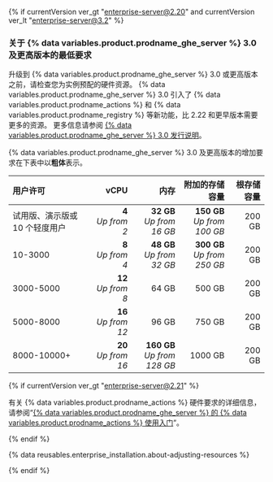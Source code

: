 {% if currentVersion ver_gt "enterprise-server@2.20" and currentVersion ver_lt "enterprise-server@3.2" %}

### 关于 {% data variables.product.prodname_ghe_server %} 3.0 及更高版本的最低要求

升级到 {% data variables.product.prodname_ghe_server %} 3.0 或更高版本之前，请检查您为实例预配的硬件资源。 {% data variables.product.prodname_ghe_server %} 3.0 引入了 {% data variables.product.prodname_actions %} 和 {% data variables.product.prodname_registry %} 等新功能，比 2.22 和更早版本需要更多的资源。 更多信息请参阅 [{% data variables.product.prodname_ghe_server %} 3.0 发行说明](/enterprise-server@3.0/admin/release-notes)。

{% data variables.product.prodname_ghe_server %} 3.0 及更高版本的增加要求在下表中以**粗体**表示。

| 用户许可              |                            vCPU |                                      内存 |                                 附加的存储容量 |  根存储容量 |
|:----------------- | -------------------------------:| ---------------------------------------:| ---------------------------------------:| ------:|
| 试用版、演示版或 10 个轻度用户 |   **4**<br/>_Up from 2_ |   **32 GB**<br/>_Up from 16 GB_ | **150 GB**<br/>_Up from 100 GB_ | 200 GB |
| 10-3000           |   **8**<br/>_Up from 4_ |   **48 GB**<br/>_Up from 32 GB_ | **300 GB**<br/>_Up from 250 GB_ | 200 GB |
| 3000-5000         |  **12**<br/>_Up from 8_ |                                   64 GB |                                  500 GB | 200 GB |
| 5000-8000         | **16**<br/>_Up from 12_ |                                   96 GB |                                  750 GB | 200 GB |
| 8000-10000+       | **20**<br/>_Up from 16_ | **160 GB**<br/>_Up from 128 GB_ |                                 1000 GB | 200 GB |

{% if currentVersion ver_gt "enterprise-server@2.21" %}

有关 {% data variables.product.prodname_actions %} 硬件要求的详细信息，请参阅“[{% data variables.product.prodname_ghe_server %} 的 {% data variables.product.prodname_actions %} 使用入门](/admin/github-actions/getting-started-with-github-actions-for-github-enterprise-server#review-hardware-considerations)”。

{% endif %}

{% data reusables.enterprise_installation.about-adjusting-resources %}

{% endif %}
